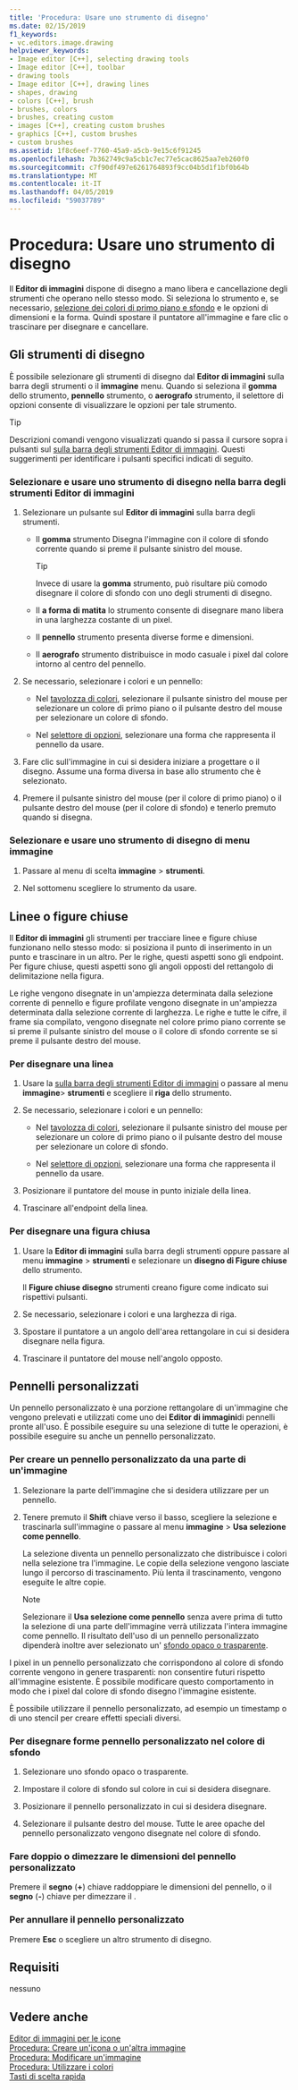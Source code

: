```yaml
---
title: 'Procedura: Usare uno strumento di disegno'
ms.date: 02/15/2019
f1_keywords:
- vc.editors.image.drawing
helpviewer_keywords:
- Image editor [C++], selecting drawing tools
- Image editor [C++], toolbar
- drawing tools
- Image editor [C++], drawing lines
- shapes, drawing
- colors [C++], brush
- brushes, colors
- brushes, creating custom
- images [C++], creating custom brushes
- graphics [C++], custom brushes
- custom brushes
ms.assetid: 1f8c6eef-7760-45a9-a5cb-9e15c6f91245
ms.openlocfilehash: 7b362749c9a5cb1c7ec77e5cac8625aa7eb260f0
ms.sourcegitcommit: c7f90df497e6261764893f9cc04b5d1f1bf0b64b
ms.translationtype: MT
ms.contentlocale: it-IT
ms.lasthandoff: 04/05/2019
ms.locfileid: "59037789"
---
```

# <a name="how-to-use-a-drawing-tool"></a>Procedura: Usare uno strumento di disegno

Il **Editor di immagini** dispone di disegno a mano libera e cancellazione degli strumenti che operano nello stesso modo. Si seleziona lo strumento e, se necessario, [selezione dei colori di primo piano e sfondo](../windows/selecting-foreground-or-background-colors-image-editor-for-icons.md) e le opzioni di dimensioni e la forma. Quindi spostare il puntatore all'immagine e fare clic o trascinare per disegnare e cancellare.

## <a name="drawing-tools"></a>Gli strumenti di disegno

È possibile selezionare gli strumenti di disegno dal **Editor di immagini** sulla barra degli strumenti o il **immagine** menu. Quando si seleziona il **gomma** dello strumento, **pennello** strumento, o **aerografo** strumento, il selettore di opzioni consente di visualizzare le opzioni per tale strumento.

> [!TIP]
>  Descrizioni comandi vengono visualizzati quando si passa il cursore sopra i pulsanti sul [sulla barra degli strumenti Editor di immagini](../windows/toolbar-image-editor-for-icons.md). Questi suggerimenti per identificare i pulsanti specifici indicati di seguito.

### <a name="to-select-and-use-a-drawing-tool-from-the-image-editor-toolbar"></a>Selezionare e usare uno strumento di disegno nella barra degli strumenti Editor di immagini

1. Selezionare un pulsante sul **Editor di immagini** sulla barra degli strumenti.

   - Il **gomma** strumento Disegna l'immagine con il colore di sfondo corrente quando si preme il pulsante sinistro del mouse.

      > [!TIP]
      > Invece di usare la **gomma** strumento, può risultare più comodo disegnare il colore di sfondo con uno degli strumenti di disegno.

   - Il **a forma di matita** lo strumento consente di disegnare mano libera in una larghezza costante di un pixel.

   - Il **pennello** strumento presenta diverse forme e dimensioni.

   - Il **aerografo** strumento distribuisce in modo casuale i pixel dal colore intorno al centro del pennello.

1. Se necessario, selezionare i colori e un pennello:

   - Nel [tavolozza di colori](../windows/colors-window-image-editor-for-icons.md), selezionare il pulsante sinistro del mouse per selezionare un colore di primo piano o il pulsante destro del mouse per selezionare un colore di sfondo.

   - Nel [selettore di opzioni](../windows/toolbar-image-editor-for-icons.md), selezionare una forma che rappresenta il pennello da usare.

1. Fare clic sull'immagine in cui si desidera iniziare a progettare o il disegno. Assume una forma diversa in base allo strumento che è selezionato.

1. Premere il pulsante sinistro del mouse (per il colore di primo piano) o il pulsante destro del mouse (per il colore di sfondo) e tenerlo premuto quando si disegna.

### <a name="to-select-and-use-a-drawing-tool-from-the-image-menu"></a>Selezionare e usare uno strumento di disegno di menu immagine

1. Passare al menu di scelta **immagine** > **strumenti**.

1. Nel sottomenu scegliere lo strumento da usare.

## <a name="lines-or-closed-figures"></a>Linee o figure chiuse

Il **Editor di immagini** gli strumenti per tracciare linee e figure chiuse funzionano nello stesso modo: si posiziona il punto di inserimento in un punto e trascinare in un altro. Per le righe, questi aspetti sono gli endpoint. Per figure chiuse, questi aspetti sono gli angoli opposti del rettangolo di delimitazione nella figura.

Le righe vengono disegnate in un'ampiezza determinata dalla selezione corrente di pennello e figure profilate vengono disegnate in un'ampiezza determinata dalla selezione corrente di larghezza. Le righe e tutte le cifre, il frame sia compilato, vengono disegnate nel colore primo piano corrente se si preme il pulsante sinistro del mouse o il colore di sfondo corrente se si preme il pulsante destro del mouse.

### <a name="to-draw-a-line"></a>Per disegnare una linea

1. Usare la [sulla barra degli strumenti Editor di immagini](../windows/toolbar-image-editor-for-icons.md) o passare al menu **immagine**> **strumenti** e scegliere il **riga** dello strumento.

1. Se necessario, selezionare i colori e un pennello:

   - Nel [tavolozza di colori](../windows/colors-window-image-editor-for-icons.md), selezionare il pulsante sinistro del mouse per selezionare un colore di primo piano o il pulsante destro del mouse per selezionare un colore di sfondo.

   - Nel [selettore di opzioni](../windows/toolbar-image-editor-for-icons.md), selezionare una forma che rappresenta il pennello da usare.

1. Posizionare il puntatore del mouse in punto iniziale della linea.

1. Trascinare all'endpoint della linea.

### <a name="to-draw-a-closed-figure"></a>Per disegnare una figura chiusa

1. Usare la **Editor di immagini** sulla barra degli strumenti oppure passare al menu **immagine** > **strumenti** e selezionare un **disegno di Figure chiuse** dello strumento.

   Il **Figure chiuse disegno** strumenti creano figure come indicato sui rispettivi pulsanti.

1. Se necessario, selezionare i colori e una larghezza di riga.

1. Spostare il puntatore a un angolo dell'area rettangolare in cui si desidera disegnare nella figura.

1. Trascinare il puntatore del mouse nell'angolo opposto.

## <a name="custom-brushes"></a>Pennelli personalizzati

Un pennello personalizzato è una porzione rettangolare di un'immagine che vengono prelevati e utilizzati come uno dei **Editor di immagini**di pennelli pronte all'uso. È possibile eseguire su una selezione di tutte le operazioni, è possibile eseguire su anche un pennello personalizzato.

### <a name="to-create-a-custom-brush-from-a-portion-of-an-image"></a>Per creare un pennello personalizzato da una parte di un'immagine

1. Selezionare la parte dell'immagine che si desidera utilizzare per un pennello.

1. Tenere premuto il **Shift** chiave verso il basso, scegliere la selezione e trascinarla sull'immagine o passare al menu **immagine** > **Usa selezione come pennello**.

   La selezione diventa un pennello personalizzato che distribuisce i colori nella selezione tra l'immagine. Le copie della selezione vengono lasciate lungo il percorso di trascinamento. Più lenta il trascinamento, vengono eseguite le altre copie.

   > [!NOTE]
   > Selezionare il **Usa selezione come pennello** senza avere prima di tutto la selezione di una parte dell'immagine verrà utilizzata l'intera immagine come pennello. Il risultato dell'uso di un pennello personalizzato dipenderà inoltre aver selezionato un' [sfondo opaco o trasparente](../windows/choosing-a-transparent-or-opaque-background-image-editor-for-icons.md).

I pixel in un pennello personalizzato che corrispondono al colore di sfondo corrente vengono in genere trasparenti: non consentire futuri rispetto all'immagine esistente. È possibile modificare questo comportamento in modo che i pixel dal colore di sfondo disegno l'immagine esistente.

È possibile utilizzare il pennello personalizzato, ad esempio un timestamp o di uno stencil per creare effetti speciali diversi.

### <a name="to-draw-custom-brush-shapes-in-the-background-color"></a>Per disegnare forme pennello personalizzato nel colore di sfondo

1. Selezionare uno sfondo opaco o trasparente.

1. Impostare il colore di sfondo sul colore in cui si desidera disegnare.

1. Posizionare il pennello personalizzato in cui si desidera disegnare.

1. Selezionare il pulsante destro del mouse. Tutte le aree opache del pennello personalizzato vengono disegnate nel colore di sfondo.

### <a name="to-double-or-halve-the-custom-brush-size"></a>Fare doppio o dimezzare le dimensioni del pennello personalizzato

Premere il **segno** (**+**) chiave raddoppiare le dimensioni del pennello, o il **segno** (**-**) chiave per dimezzare il .

### <a name="to-cancel-the-custom-brush"></a>Per annullare il pennello personalizzato

Premere **Esc** o scegliere un altro strumento di disegno.

## <a name="requirements"></a>Requisiti

nessuno

## <a name="see-also"></a>Vedere anche

[Editor di immagini per le icone](../windows/image-editor-for-icons.md)<br/>
[Procedura: Creare un'icona o un'altra immagine](../windows/creating-an-icon-or-other-image-image-editor-for-icons.md)<br/>
[Procedura: Modificare un'immagine](../windows/selecting-an-area-of-an-image-image-editor-for-icons.md)<br/>
[Procedura: Utilizzare i colori](../windows/working-with-color-image-editor-for-icons.md)<br/>
[Tasti di scelta rapida](../windows/accelerator-keys-image-editor-for-icons.md)<br/>